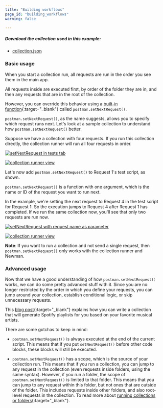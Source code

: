 ```yaml
---
title: "Building workflows"
page_id: "building_workflows"
warning: false

---
```


##### Download the collection used in this example:
 
   * [collection.json](https://s3.amazonaws.com/postman-static-getpostman-com/postman-docs/58793802.json)

### Basic usage

When you start a collection run, all requests are run in the order you see them in the main app. 

All requests inside are executed first, by order of the folder they are in, and then any requests that are in the root of the collection. 

However, you can override this behavior using a [built-in function](/docs/v6/postman/scripts/branching_and_looping){:target="_blank"} called `postman.setNextRequest()`.

`postman.setNextRequest()`, as the name suggests, allows you to specify which request runs next. Let's look at a sample collection to understand how `postman.setNextRequest()` better. 

Suppose we have a collection with four requests. If you run this collection directly, the collection runner will run all four requests in order.

[![setNextRequest in tests tab](https://s3.amazonaws.com/postman-static-getpostman-com/postman-docs/WS-building-workflows1.png)](https://s3.amazonaws.com/postman-static-getpostman-com/postman-docs/WS-building-workflows1.png)

[![collection runner view](https://s3.amazonaws.com/postman-static-getpostman-com/postman-docs/58793861.png)](https://s3.amazonaws.com/postman-static-getpostman-com/postman-docs/58793861.png)

Let's now add `postman.setNextRequest()` to Request 1's test script, as shown. 

`postman.setNextRequest()` is a function with one argument, which is the name or ID of the request you want to run next. 

In the example, we're setting the next request to Request 4 in the test script for Request 1. So the execution jumps to Request 4 after Request 1 has completed. If we run the same collection now, you'll see that only two requests are run now.

[![setNextRequest with request name as parameter](https://s3.amazonaws.com/postman-static-getpostman-com/postman-docs/WS-building-workflows1.png)](https://s3.amazonaws.com/postman-static-getpostman-com/postman-docs/WS-building-workflows1.png)

[![collection runner view](https://s3.amazonaws.com/postman-static-getpostman-com/postman-docs/58793875.png)](https://s3.amazonaws.com/postman-static-getpostman-com/postman-docs/58793875.png)

**Note**: If you want to run a collection and not send a single request, then `postman.setNextRequest()` only works with the collection runner and Newman.

### Advanced usage

Now that we have a good understanding of how `postman.setNextRequest()` works, we can do some pretty advanced stuff with it. Since you are no longer restricted by the order in which you define your requests, you can jump around your collection, establish conditional logic, or skip unnecessary requests. 

This [blog post](http://blog.getpostman.com/2016/11/09/generate-spotify-playlists-using-a-postman-collection/){:target="_blank"} explains how you can write a collection that will generate Spotify playlists for you based on your favorite musical artists.

There are some gotchas to keep in mind:

   *   `postman.setNextRequest()` is always executed at the end of the current script. This means that if you put `setNextRequest()` before other code blocks, these blocks will still be executed.

   *   `postman.setNextRequest()` has a scope, which is the source of your collection run. This means that if you run a collection, you can jump to any request in the collection (even requests inside folders, using the same syntax). However, if you run a folder, the scope of `postman.setNextRequest()` is limited to that folder. This means that you can jump to any request within this folder, but not ones that are outside of the folder. This includes requests inside other folders, and also root-level requests in the collection. To read more about [running collections or folders](/docs/v6/postman/collection_runs/starting_a_collection_run){:target="_blank"}.
